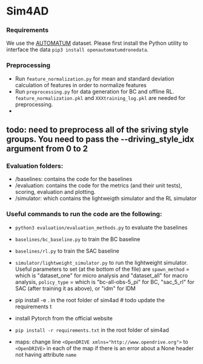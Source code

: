 # Sim4AD

### Requirements
We use the [AUTOMATUM](https://automatum-data.com/) dataset. Please first install the Python utility to interface the data
`pip3 install openautomatumdronedata`.

### Preprocessing
- Run `feature_normalization.py` for mean and standard deviation calculation of features in order to normalize features
- Run `preprocessing.py` for data generation for BC and offline RL. `feature_normalization.pkl` and `XXXtraining_log.pkl` 
are needed for preprocessing.
- 
## todo: need to preprocess all of the sriving style groups. You need to pass the --driving_style_idx argument from 0 to 2

### Evaluation folders:
- /baselines: contains the code for the baselines
- /evaluation: contains the  code for the metrics (and their unit tests), scoring, evaluation and plotting.
- /simulator: which contains the lightweigth simulator and the RL simulator


### Useful commands to run the code are the following:
- `python3 evaluation/evaluation_methods.py` to evaluate the baselines 
- `baselines/bc_baseline.py` to train the BC baseline
- `baselines/rl.py` to train the SAC baseline
- `simulator/lightweight_simulator.py` to run the lightweight simulator. Useful parameters to 
set (at the bottom of the file) are `spawn_method` = which is "dataset_one" for micro analysis 
and "dataset_all" for macro analysis, `policy_type` = which is "bc-all-obs-5_pi" for BC, "sac_5_rl" for SAC (after training it as above),
or "idm" for IDM

- pip install -e . in the root folder of sim4ad # todo update the requirements
t
- install Pytorch from the official website
- `pip install -r requirements.txt` in the root folder of sim4ad

- maps: change line `<OpenDRIVE xmlns="http://www.opendrive.org">` to `<OpenDRIVE>` in each of the map if there is an error about a None header not having attribute `name`
